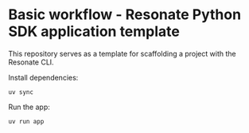 # Basic workflow - Resonate Python SDK application template

This repository serves as a template for scaffolding a project with the Resonate CLI.

Install dependencies:

```
uv sync
```

Run the app:

```
uv run app
```
